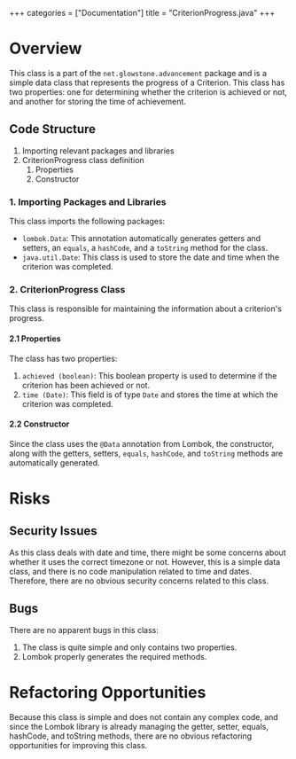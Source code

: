 +++
categories = ["Documentation"]
title = "CriterionProgress.java"
+++


# Overview

This class is a part of the `net.glowstone.advancement` package and is a simple data class that represents the progress of a Criterion. This class has two properties: one for determining whether the criterion is achieved or not, and another for storing the time of achievement.

## Code Structure

1. Importing relevant packages and libraries
2. CriterionProgress class definition
   1. Properties
   2. Constructor

### 1. Importing Packages and Libraries

This class imports the following packages:

- `lombok.Data`: This annotation automatically generates getters and setters, an `equals`, a `hashCode`, and a `toString` method for the class.
- `java.util.Date`: This class is used to store the date and time when the criterion was completed.

### 2. CriterionProgress Class

This class is responsible for maintaining the information about a criterion's progress.

#### 2.1 Properties

The class has two properties:

1. `achieved (boolean)`: This boolean property is used to determine if the criterion has been achieved or not.
2. `time (Date)`: This field is of type `Date` and stores the time at which the criterion was completed.

#### 2.2 Constructor

Since the class uses the `@Data` annotation from Lombok, the constructor, along with the getters, setters, `equals`, `hashCode`, and `toString` methods are automatically generated.

# Risks

## Security Issues

As this class deals with date and time, there might be some concerns about whether it uses the correct timezone or not. However, this is a simple data class, and there is no code manipulation related to time and dates. Therefore, there are no obvious security concerns related to this class.

## Bugs

There are no apparent bugs in this class:

1. The class is quite simple and only contains two properties.
2. Lombok properly generates the required methods.

# Refactoring Opportunities

Because this class is simple and does not contain any complex code, and since the Lombok library is already managing the getter, setter, equals, hashCode, and toString methods, there are no obvious refactoring opportunities for improving this class.